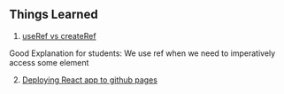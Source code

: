 ## Things Learned

1. [useRef vs createRef](https://dev.to/dinhhuyams/introduction-to-useref-hook-3m7n#:~:text=Well%2C%20the%20difference%20is%20that,full%20lifetime%20of%20the%20component.)

Good Explanation for students: We use ref when we need to imperatively access some element

2. [Deploying React app to github pages](https://create-react-app.dev/docs/deployment/#github-pages)
